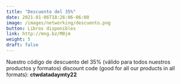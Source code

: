 ```yaml
---
title: "Descuento del 35%"
date: 2021-01-06T18:26:06-06:00
image: /images/networking/descuento.png
button: Libros disponibles
link: http://mng.bz/M0jm
weight: 5
draft: false
---
```

Nuestro código de descuento del 35% (válido para todos nuestros productos y formatos) discount code (good for all our products in all formats): **ctwdatadaymty22**